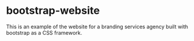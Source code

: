 # bootstrap-website
This is an example of the website for a branding services agency built with bootstrap as a CSS framework.
